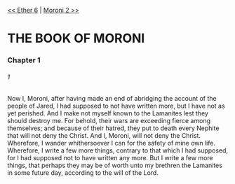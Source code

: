 [<< Ether 6](Ether%206)  |  [Moroni 2 >>](Moroni%202)

# THE BOOK OF MORONI
### Chapter 1
###### 1
Now I, Moroni, after having made an end of abridging the account of the people of Jared, I had supposed to not have written more, but I have not as yet perished. And I make not myself known to the Lamanites lest they should destroy me. For behold, their wars are exceeding fierce among themselves; and because of their hatred, they put to death every Nephite that will not deny the Christ. And I, Moroni, will not deny the Christ. Wherefore, I wander whithersoever I can for the safety of mine own life. Wherefore, I write a few more things, contrary to that which I had supposed, for I had supposed not to have written any more. But I write a few more things, that perhaps they may be of worth unto my brethren the Lamanites in some future day, according to the will of the Lord.